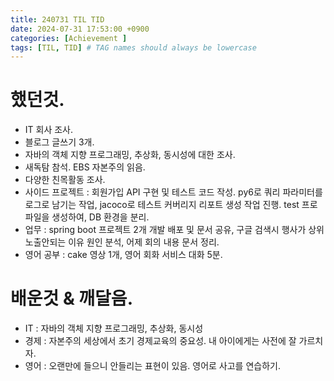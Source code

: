 ```yaml
---
title: 240731 TIL TID
date: 2024-07-31 17:53:00 +0900
categories: [Achievement ]
tags: [TIL, TID] # TAG names should always be lowercase
---
```


# 했던것.
* IT 회사 조사.
* 블로그 글쓰기 3개.
* 자바의 객체 지향 프로그래밍, 추상화, 동시성에 대한 조사.
* 새독탐 참석. EBS 자본주의 읽음.
* 다양한 친목활동 조사.
* 사이드 프로젝트 : 회원가입 API 구현 및 테스트 코드 작성. py6로 쿼리 파라미터를 로그로 남기는 작업, jacoco로 테스트 커버리지 리포트 생성 작업 진행. test 프로파일을 생성하여, DB 환경을 분리.
* 업무 : spring boot 프로젝트 2개 개발 배포 및 문서 공유, 구글 검색시 행사가 상위 노출안되는 이유 원인 분석, 어제 회의 내용 문서 정리.
* 영어 공부 : cake 영상 1개, 영어 회화 서비스 대화 5분.

# 배운것 & 깨달음.
* IT : 자바의 객체 지향 프로그래밍, 추상화, 동시성
* 경제 : 자본주의 세상에서 초기 경제교육의 중요성. 내 아이에게는 사전에 잘 가르치자.
* 영어 : 오랜만에 들으니 안들리는 표현이 있음. 영어로 사고를 연습하기.
